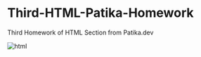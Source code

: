 # Third-HTML-Patika-Homework
Third Homework of HTML Section from Patika.dev


![html](https://user-images.githubusercontent.com/54044105/155489805-f73029e5-20e3-4974-a745-5ace9a767b32.PNG)
